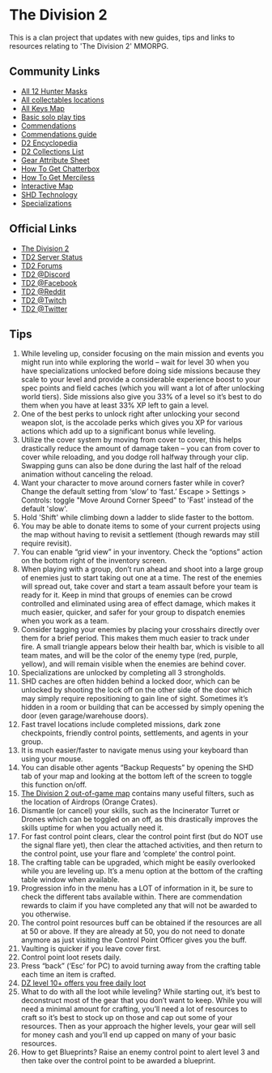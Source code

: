 # The Division 2
This is a clan project that updates with new guides, tips and links to resources relating to 'The Division 2' MMORPG.

## Community Links
- [All 12 Hunter Masks](https://www.reddit.com/r/thedivision/comments/b3u2ji/a_step_by_step_guide_on_how_to_obtain_all_12/)
- [All collectables locations](https://www.reddit.com/r/thedivision/comments/b32p9a/the_division_2_all_collectibles_location_comms/)
- [All Keys Map](https://www.reddit.com/r/thedivision/comments/b3jwp3/map_of_all_keys_w_instructions/)
- [Basic solo play tips](https://www.reddit.com/r/thedivision/comments/b3nj45/basic_tips_for_solo_play/)
- [Commendations](https://old.reddit.com/r/thedivision/wiki/thedivision2/commendations)
- [Commendations guide](https://www.reddit.com/r/thedivision/comments/b3onz7/commendations_2500_point_guide/)
- [D2 Encyclopedia](https://docs.google.com/spreadsheets/d/1aBCly6-O0rP4wIs80sd8MAldDYd2mSdnwCLncyrCjps/htmlview?usp=sharing&sle=true#)
- [D2 Collections List](https://docs.google.com/spreadsheets/d/e/2PACX-1vT9cuFYaxTl1zwVpNkcPLIFq1aI8vzdm_GEVi7kff_23oO7qEEbihitnb_JiWcxq3x5Cpjhp9xe9LCr/pubhtml#)
- [Gear Attribute Sheet](https://docs.google.com/spreadsheets/d/e/2PACX-1vTMyKlW90Q2H3RDKXF7cISzVgs7aM9tjqFtf2ZH6i1e_U_8K_LUD2-2ccTrXrgsLBUW15U-9z7u5tgz/pubhtml#)
- [How To Get Chatterbox](https://www.pcgamesn.com/the-division-2/chatterbox-exotic-how-to-get)
- [How To Get Merciless](https://youtu.be/YAv7JiUBz1w)
- [Interactive Map](https://division2map.com/)
- [SHD Technology](https://shd.technology/)
- [Specializations](https://cdn.discordapp.com/attachments/554289782121955349/554332118293938230/HeY7nNW.jpg)

## Official Links
- [The Division 2](https://thedivisiongame.com)
- [TD2 Server Status](https://ubistatic-a.akamaihd.net/0115/tctd2/status.html)
- [TD2 Forums](https://forums.ubi.com/forumdisplay.php/1869-The-Division-2)
- [TD2 @Discord](https://discord.gg/thedivisiongame)
- [TD2 @Facebook](https://www.facebook.com/TheDivisionGame/)
- [TD2 @Reddit](https://www.reddit.com/r/thedivision/)
- [TD2 @Twitch](https://www.twitch.tv/thedivisiongame/)
- [TD2 @Twitter](https://twitter.com/TheDivisionGame)

## Tips
1.	While leveling up, consider focusing on the main mission and events you might run into while exploring the world – wait for level 30 when you have specializations unlocked before doing side missions because they scale to your level and provide a considerable experience boost to your spec points and field caches (which you will want a lot of after unlocking world tiers). Side missions also give you 33% of a level so it’s best to do them when you have at least 33% XP left to gain a level.
2.	One of the best perks to unlock right after unlocking your second weapon slot, is the accolade perks which gives you XP for various actions which add up to a significant bonus while leveling.
3.	Utilize the cover system by moving from cover to cover, this helps drastically reduce the amount of damage taken – you can from cover to cover while reloading, and you dodge roll halfway through your clip. Swapping guns can also be done during the last half of the reload animation without canceling the reload.
4.	Want your character to move around corners faster while in cover? Change the default setting from ‘slow’ to ‘fast.’ Escape > Settings > Controls: toggle "Move Around Corner Speed" to 'Fast' instead of the default 'slow'.
5.	Hold 'Shift' while climbing down a ladder to slide faster to the bottom.
6.	You may be able to donate items to some of your current projects using the map without having to revisit a settlement (though rewards may still require revisit).
7.	You can enable “grid view” in your inventory. Check the “options” action on the bottom right of the inventory screen.
8.	When playing with a group, don’t run ahead and shoot into a large group of enemies just to start taking out one at a time. The rest of the enemies will spread out, take cover and start a team assault before your team is ready for it. Keep in mind that groups of enemies can be crowd controlled and eliminated using area of effect damage, which makes it much easier, quicker, and safer for your group to dispatch enemies when you work as a team.
9.	Consider tagging your enemies by placing your crosshairs directly over them for a brief period. This makes them much easier to track under fire. A small triangle appears below their health bar, which is visible to all team mates, and will be the color of the enemy type (red, purple, yellow), and will remain visible when the enemies are behind cover.
10.	Specializations are unlocked by completing all 3 strongholds.
11.	SHD caches are often hidden behind a locked door, which can be unlocked by shooting the lock off on the other side of the door which may simply require repositioning to gain line of sight. Sometimes it’s hidden in a room or building that can be accessed by simply opening the door (even garage/warehouse doors).
12.	Fast travel locations include completed missions, dark zone checkpoints, friendly control points, settlements, and agents in your group.
13.	It is much easier/faster to navigate menus using your keyboard than using your mouse.
14.	You can disable other agents “Backup Requests” by opening the SHD tab of your map and looking at the bottom left of the screen to toggle this function on/off.
15.	[The Division 2 out-of-game map](https://division2map.com/) contains many useful filters, such as the location of Airdrops (Orange Crates).
16.	Dismantle (or cancel) your skills, such as the Incinerator Turret or Drones which can be toggled on an off, as this drastically improves the skills uptime for when you actually need it.
17.	For fast control point clears, clear the control point first (but do NOT use the signal flare yet), then clear the attached activities, and then return to the control point, use your flare and ‘complete’ the control point.
18.	The crafting table can be upgraded, which might be easily overlooked while you are leveling up. It’s a menu option at the bottom of the crafting table window when available.
19.	Progression info in the menu has a LOT of information in it, be sure to check the different tabs available within. There are commendation rewards to claim if you have completed any that will not be awarded to you otherwise.
20.	The control point resources buff can be obtained if the resources are all at 50 or above. If they are already at 50, you do not need to donate anymore as just visiting the Control Point Officer gives you the buff.
21.	Vaulting is quicker if you leave cover first.
22.	Control point loot resets daily.
23.	Press “back” (‘Esc’ for PC) to avoid turning away from the crafting table each time an item is crafted.
24.	[DZ level 10+ offers you free daily loot](https://www.reddit.com/r/thedivision/comments/b3vng4/get_your_dark_zone_level_to_at_least_level_10_as/)
25.	What to do with all the loot while leveling? While starting out, it’s best to deconstruct most of the gear that you don’t want to keep. While you will need a minimal amount for crafting, you’ll need a lot of resources to craft so it’s best to stock up on those and cap out some of your resources. Then as your approach the higher levels, your gear will sell for money cash and you’ll end up capped on many of your basic resources.
26.	How to get Blueprints? Raise an enemy control point to alert level 3 and then take over the control point to be awarded a blueprint.
